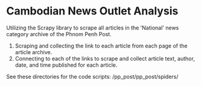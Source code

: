 # Cambodian News Outlet Analysis

Utilizing the Scrapy library to scrape all articles in the 'National' news category archive of the Phnom Penh Post.

  1. Scraping and collecting the link to each article from each page of the article archive.
  2. Connecting to each of the links to scrape and collect article text, author, date, and time published for each article.

See these directories for the code scripts:
  /pp_post/pp_post/spiders/
  
